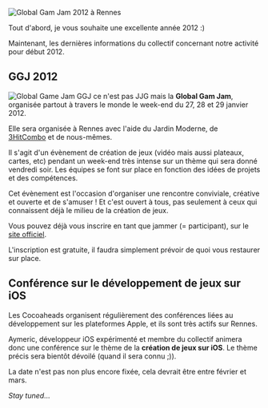 ![Global Gam Jam 2012 à Rennes](http://www.3hitcombo.fr/wp-content/uploads/2012/01/afficheGGJ_A4_2012-web.png 'Global Gam Jam 2012 à Rennes')

Tout d'abord, je vous souhaite une excellente année 2012 :)

Maintenant, les dernières informations du collectif concernant notre activité pour début 2012.


## GGJ 2012

![Global Game Jam GGJ](http://uppix.net/4/3/5/fa9151816b8171e87853e447aa9c0.png) ce n'est pas JJG mais la **Global Gam Jam**, organisée partout à travers le monde le week-end du 27, 28 et 29 janvier 2012.

Elle sera organisée à Rennes avec l'aide du Jardin Moderne, de [3HitCombo](http://www.3hitcombo.fr/) et de nous-mêmes.

Il s'agit d'un évènement de création de jeux (vidéo mais aussi plateaux, cartes, etc) pendant un week-end très intense sur un thème qui sera donné vendredi soir. Les équipes se font sur place en fonction des idées de projets et des compétences.

Cet évènement est l'occasion d'organiser une rencontre conviviale, créative et ouverte et de s'amuser ! Et c'est ouvert à tous, pas seulement à ceux qui connaissent déjà le milieu de la création de jeux.

Vous pouvez déjà vous inscrire en tant que jammer (= participant), sur le [site officiel](http://globalgamejam.org/sites/2012/le-jardin-moderne).

L'inscription est gratuite, il faudra simplement prévoir de quoi vous restaurer sur place.

## Conférence sur le développement de jeux sur iOS

Les Cocoaheads organisent régulièrement des conférences liées au développement sur les plateformes Apple, et ils sont très actifs sur Rennes.

Aymeric, développeur iOS expérimenté et membre du collectif animera donc une conférence sur le thème de la **création de jeux sur iOS**. Le thème précis sera bientôt dévoilé (quand il sera connu ;)).

La date n'est pas non plus encore fixée, cela devrait être entre février et mars.

*Stay tuned…*
